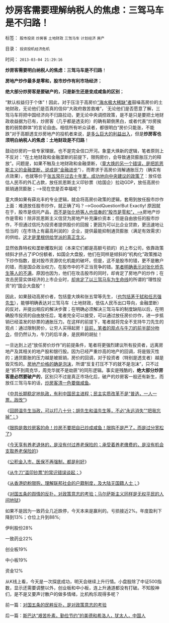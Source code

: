 # 炒房客需要理解纳税人的焦虑：三驾马车是不归路！

标签： `股市投资` `炒房客` `土地财政` `三驾马车` `计划经济` `房产` 

目录： `投资投机经济危机`

时间： `2013-03-04 21:29:16`

**炒房客需要明白纳税人的焦虑：三驾马车是不归路**！

**房地产炒作最多是零和，股市炒作有利市场经济**；

**绝大部分炒房客是要破产的，只是新生还是变成咸鱼的区别**；

“默认权益归于个体”！因此，对于压注于高房价[“海水极大稀缺”者](../../../2013/1/30/中国近八百年的经济和人口的增长及落后的根源.md)鼓噪高房价的土地财政，无论他们是否真的信仰“大政府救苦救难”，`无论他们是否愿意了解，三驾马车将把中国经济向不归路拉动，更无论中央调控政策，是不是只是要把土地财政收益据为已有，炒房客（几乎都是透支的）的确有颠倒黑白，或者代表“炒房挨套的弱势群体”的言论自由。相信所有听众读者，都很明白“房价只能涨，不能跌”对于高额透支炒房地产的投机者来说，[是多么巨大的利益出入](../../../2007/9/30/房地产中介成了房价狂涨的催化剂.md)，但是**炒房客也须明白纳税人的焦虑：土地财政是不归路**！

鼓动炒房的一些专家理据，也不是完全信口开河。象童大焕新的逻辑，笔者原则上不反对：“在土地财政和金融垄断的前提下，限购房价，会导致通货膨胀压力的释放”。问题是，如果不触及土地财政和金融垄断，（[童大焕的另一个错误，是把凯恩斯主义的金融垄断，说成是“金融进步](../../../2013/2/12/“市场总能擦屁股”之“要死！老百姓先死”.md)”），而寄求于高房价消解通胀压力（确实有点效果），也就等价于[张五常在过去十年里，成功地向中央建议的政策了](../../../2009/10/14/张五常教授诺奖蒙冤录再谈中国式诡辩大学无书.md)：放任低估人民币的外汇占款，放任凯恩斯主义印钞票（给国企）拉动GDP，放任高房价抵销通货膨胀；——>现在您是否幸福呢？

童大焕如果有薛兆丰的专业逻辑，就会将高房价政策的逻辑，套用到放任股市炒作上面：难道放任股市炒作，就正确了吗？——>GoodQuestion!But Exactly! 原因就在于，股市是信托产品，[而不是张化桥等人也信奉的“股市是零和”，——>](../../../2011/10/9/零和投机的贡献，高利贷是最核心的价格信号.md)房地产炒作是零和！除非凯恩斯主义信贷为房地产补充廉价资本；但是自由放任的股市炒作，不但通过信托为投资者提供股价的回报；更因为可以比企业贷款，更迅速地让恰当的（在市场上有最高利润的）企业，提供最能抑制通货膨胀（满足有效需求）的供给。[这才是里根供给学派的真正含义](../../../2011/5/6/林肯的“人民”和伟大的罗纳德里根.md)。

显然依靠特权和垄断攫取利润（本来它们都是高额亏损的）的上市公司，依靠政策倾斜才挤占了IPO份额者，如国企大盘股，他们在同样是倾斜的“机构化”政策推动下炒作指数，是对股市资源优化机能的破坏。但是，这不是股市的错，更不是散户的错，而是国企政治权力，在股市中的不正当竞争的错。[笔者明确表示对张化桥先生等人的不满](../../../2013/2/8/张化桥先生认为“中国老百姓和民营越来越富”吗？.md)，原因也因为，他们在攻击股市的同时，却肯定了房地产的炒作；在攻击民营实体经济的上市企业时，[却肯定了以三驾马车为生命线](../../../2012/5/27/三驾马车没有拉动过增长,“唱衰中国”的可能是真相.md)的所谓的“理性投资”的“国企大盘股”！

因此，如果鼓动高房价者，包括童大焕和张五常等先生，（[也包括茅于轼和任志强先生](../../../2011/11/15/茅于轼限购侵犯论不成立，行政限购天经地义.md)），能够明确表达对三驾马车（土地财政，低估人民币出口导向，金融垄断）的反对，并提出相应的解决步骤；在明确必须解决三驾马车的制度缺陷以后，在明确股市投资的自由放任后，笔者完全可以接受，可以通过放任房价炒作，进一步抵销已经滥发的钞票的通胀压力。在这样的前提下，笔者就将完全不支持牛刀先生的观点：通过限制房价，让穷人买得起房！[目前，笔者的观点与牛刀的前半部分吻合](../../../2013/2/28/从牛刀先生“央行没有滥印钞票”的常识错误谈起.md)，但仍然认为，牛刀的后半身，是民粹的胡扯！

一旦达到上述“放任房价炒作”的前提条件，笔者将更强烈建议所有投资者，远离房地产及其相关的地产股和银行股。因为已经严重炒高的地产的回调，将是毁灭性的；通货膨胀的压力越是被抵销，房价的回调，对于投资者（特别是透支者）越是毁灭性的。[房地产价格的确是泡沫](../../../2010/4/22/房价不能抵销通胀，反而是在通胀中最吃亏.md)，所谓“反复打压不下的就不是泡沫”，只不过是“抓不到周克华，周克华就不是劫匪”的同形逻辑。事实是残酷的，**绝大部分炒房客是必然要破产的**，区别只不过是真正市场化后，破产的炒房客一般还有新生，而放任三驾马车的话，[炒房客清一色要做咸鱼](../../../2013/2/25/限购是救炒房客！不要把自已炒成咸鱼！.md)。

《[中共长期稳定地执政，有利中国民主进程；民主实质改革不是“普选，一人一票，政改”](../../../2013/2/24/中共长期稳定地执政，有利中国民主进程；.md)》

《[回顾温先生当政，可以打八十分；胡先生和温先生等，不必“永远消失”“把我忘掉”；](../../../2013/2/24/温先生当政，可以打八十分.md)》

《[限购是救炒房客的命！炒房不要把自已炒成咸鱼！限购不是严了，而是过分宽松了](../../../2013/2/25/限购是救炒房客！不要把自已炒成咸鱼！.md)》

《[今天享有养老退休的，是没有付过养老保险的；承受着养老缴费的，是没有机会支取养老保险的](../../../2013/2/26/养老保险“现收现支”，现在缴费的，退休时等死吧.md)》

《[公积金入市，医保不再强制，都是利好](../../../2013/2/27/公积金入市，医保不再强制，都是利好.md)》

《[从牛刀“滥印钞票”的常识错误谈起；](../../../2013/2/28/从牛刀先生“央行没有滥印钞票”的常识错误谈起.md)》

《[从香港奶粉限购，理解联邦社会的户籍制度，及大陆无国籍人士；](../../../2013/3/1/从香港奶粉限购，理解联邦的户籍制度，及大陆无国籍人士；.md)》

《[对国五条的舆情的反扑，对政策意志的考验；马尔萨斯主义同样是无权平民的人间地狱](../../../2013/3/4/对国五条的民粹反扑，是对政策意志的考验.md)》

如果不是因为一致药业几近跌停，今天本来是赢利的。亏损接近2%。年度盈利下降到13%；仓位上升到88%;

伊利股份28%

一致药业22%

创业板19%

中小板19%

资金12%

从K线上看，今天是一次探底成功，明天会继续上升行情。小盘股除了中证500指数，显示还需要调整以外，创业板和中小板，连上升通道都没有打破。不知股神们，是不是又要声讨散户的做多情绪，比机构乐观得多呢？



前一篇：[对国五条的民粹反扑，是对政策意志的考验](../../../2013/3/4/对国五条的民粹反扑，是对政策意志的考验.md)

后一篇：[斯巴达“艰苦朴素，勤俭节约”的美德和希洛人，犹太人，中国人](../../../2013/3/5/斯巴达“艰苦朴素，勤俭节约”的美德和希洛人，犹太人，中国人.md)